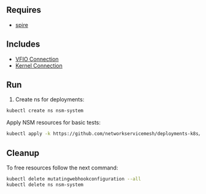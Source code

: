 ## Requires

- [spire](../spire)

## Includes

- [VFIO Connection](../use-cases/Vfio2Noop)
- [Kernel Connection](../use-cases/SriovKernel2Noop)

## Run

1. Create ns for deployments:
```bash
kubectl create ns nsm-system
```

Apply NSM resources for basic tests:
```bash
kubectl apply -k https://github.com/networkservicemesh/deployments-k8s/examples/sriov?ref=e70851edd3c01093f92e20df714f7b0b9d551611
```

## Cleanup

To free resources follow the next command:
```bash
kubectl delete mutatingwebhookconfiguration --all
kubectl delete ns nsm-system
```
